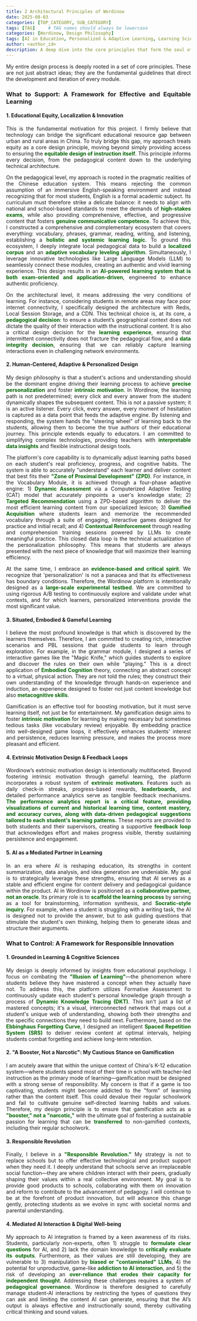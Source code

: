 ```yaml
---
title: 2 Architectural Principles of Wordinow
date: 2025-08-03
categories: [TOP_CATEGORY, SUB_CATEGORY]
tags: [TAG]     # TAG names should always be lowercase
categories: [Wordinow, Design Philosophy]
tags: [AI in Education, Personalized & Adaptive Learning, Learning Sciences, Educational Equity, Generative AI, Gamification, Localized Corpus Construction, Pedagogical Governance of AI]
author: <author_id>        
description: A deep dive into the core principles that form the soul of Wordinow, guiding its mission to deliver a truly equitable, personalized, and responsible learning experience for every student.
---
```

<div style="text-align: justify;">

<p>My entire design process is deeply rooted in a set of core principles. These are not just abstract ideas; they are the fundamental guidelines that direct the development and iteration of every module.</p>

<h3>What to Support: A Framework for Effective and Equitable Learning</h3>

<h4>1. Educational Equity, Localization & Innovation</h4>

<p>This is the fundamental motivation for this project. I firmly believe that technology can bridge the significant educational resource gap between urban and rural areas in China. To truly bridge this gap, my approach treats equity as a core design principle, moving beyond simply providing access to ensuring the <strong style="color: #006400;">equitable design of instruction itself</strong>. This principle informs every decision, from the pedagogical content down to the underlying technical architecture.</p>

<p>On the pedagogical level, my approach is rooted in the pragmatic realities of the Chinese education system. This means rejecting the common assumption of an immersive English-speaking environment and instead recognizing that for most students, English is a formal academic subject. Its curriculum must therefore strike a delicate balance: it needs to align with national and school-based standards to meet the demands of <strong style="color: #006400;">high-stakes exams</strong>, while also providing comprehensive, effective, and progressive content that fosters <strong style="color: #006400;">genuine communicative competence</strong>. To achieve this, I constructed a comprehensive and complementary ecosystem that covers everything: vocabulary, phrases, grammar, reading, writing, and listening, establishing a <strong style="color: #006400;">holistic and systemic learning logic</strong>. To ground this ecosystem, I deeply integrate local pedagogical data to build a <strong style="color: #006400;">localized corpus</strong> and an <strong style="color: #006400;">adaptive vocabulary leveling algorithm</strong>. Simultaneously, I leverage innovative technologies like Large Language Models (LLM) to seamlessly connect these modules, creating an authentic and vivid learning experience. This design results in an <strong style="color: #006400;">AI-powered learning system that is both exam-oriented and application-driven</strong>, engineered to enhance authentic proficiency.</p>

<p>On the architectural level, it means addressing the very conditions of learning. For instance, considering students in remote areas may face poor internet connectivity, I specifically designed the architecture with Redis, Local Session Storage, and a CDN. This technical choice is, at its core, a <strong style="color: #006400;">pedagogical decision</strong>: to ensure a student’s geographical context does not dictate the quality of their interaction with the instructional content. It is also a critical design decision for the <strong style="color: #006400;">learning experience</strong>, ensuring that intermittent connectivity does not fracture the pedagogical flow, and a <strong style="color: #006400;">data integrity decision</strong>, ensuring that we can reliably capture learning interactions even in challenging network environments.</p>

<h4>2. Human-Centered, Adaptive & Personalized Design</h4>

<p>My design philosophy is that a student's actions and understanding should be the dominant engine driving their learning process to achieve <strong style="color: #006400;">precise personalization</strong> and foster <strong style="color: #006400;">intrinsic motivation</strong>. In Wordinow, the learning path is not predetermined; every click and every answer from the student dynamically shapes the subsequent content. This is not a passive system; it is an active listener. Every click, every answer, every moment of hesitation is captured as a data point that feeds the adaptive engine. By listening and responding, the system hands the "steering wheel" of learning back to the students, allowing them to become the true authors of their educational journey. This principle extends equally to educators. I am committed to simplifying complex technologies, providing teachers with <strong style="color: #006400;">interpretable data insights</strong> and flexible instructional design tools.</p>

<p>The platform's core capability is to dynamically adjust learning paths based on each student's real proficiency, progress, and cognitive habits. The system is able to accurately "understand" each learner and deliver content that best fits their <strong style="color: #006400;">"Zone of Proximal Development" (ZPD)</strong>. For instance, in the Vocabulary Module, it is achieved through a four-phase adaptive engine: 1) <strong style="color: #006400;">Dynamic Assessment</strong> via a Computerized Adaptive Testing (CAT) model that accurately pinpoints a user's knowledge state; 2) <strong style="color: #006400;">Targeted Recommendation</strong> using a ZPD-based algorithm to deliver the most efficient learning content from our specialized lexicon; 3) <strong style="color: #006400;">Gamified Acquisition</strong> where students learn and memorize the recommended vocabulary through a suite of engaging, interactive games designed for practice and initial recall; and 4) <strong style="color: #006400;">Contextual Reinforcement</strong> through reading and comprehension training sessions powered by LLMs to create meaningful practice. This closed data loop is the technical actualization of the personalization philosophy. This means that students are always presented with the next piece of knowledge that will maximize their learning efficiency.</p>

<p>At the same time, I embrace an <strong style="color: #006400;">evidence-based and critical spirit</strong>. We recognize that 'personalization' is not a panacea and that its effectiveness has boundary conditions. Therefore, the Wordinow platform is intentionally designed as a <strong style="color: #006400;">large-scale experimental testbed</strong>. We are committed to using rigorous A/B testing to continuously explore and validate under what contexts, and for which learners, personalized interventions provide the most significant value.</p>

<h4>3. Situated, Embodied & Gameful Learning</h4>
<p>I believe the most profound knowledge is that which is discovered by the learners themselves. Therefore, I am committed to creating rich, interactive scenarios and PBL sessions that guide students to learn through exploration. For example, in the grammar module, I designed a series of interactive games like the "Magic Knife," which guides students to explore and discover the rules on their own while "playing." This is a direct application of <strong style="color: #006400;">Embodied Cognition</strong> theory, connecting an abstract concept to a virtual, physical action. They are not told the rules; they construct their own understanding of the knowledge through hands-on experience and induction, an experience designed to foster not just content knowledge but also <strong style="color: #006400;">metacognitive skills</strong>.</p>

<p>Gamification is an effective tool for boosting motivation, but it must serve learning itself, not just be for entertainment. My gamification design aims to foster <strong style="color: #006400;">intrinsic motivation</strong> for learning by making necessary but sometimes tedious tasks (like vocabulary review) enjoyable. By embedding practice into well-designed game loops, it effectively enhances students' interest and persistence, reduces learning pressure, and makes the process more pleasant and efficient.</p>

<h4>4. Extrinsic Motivation Design & Feedback Loops</h4>
<p>Wordinow’s extrinsic motivation design is intentionally multifaceted. Beyond fostering intrinsic motivation through gameful learning, the platform incorporates a robust system of <strong style="color: #006400;">extrinsic motivators</strong>. Features such as daily check-in streaks, progress-based rewards, <strong style="color: #006400;">leaderboards,</strong> and detailed performance analytics serve as tangible feedback mechanisms. <strong style="color: #006400;">The performance analytics report is a critical feature, providing visualizations of current and historical learning time, content mastery, and accuracy curves, along with data-driven pedagogical suggestions tailored to each student's learning patterns.</strong> These reports are provided to both students and their supervisors, creating a supportive <strong style="color: #006400;">feedback loop</strong> that acknowledges effort and makes progress visible, thereby sustaining persistence and engagement.</p>

<h4>5. AI as a Mediated Partner in Learning</h4>
<p>In an era where AI is reshaping education, its strengths in content summarization, data analysis, and idea generation are undeniable. My goal is to strategically leverage these strengths, ensuring that AI serves as a stable and efficient engine for content delivery and pedagogical guidance within the product. AI in Wordinow is positioned as a <strong style="color: #006400;">collaborative partner, not an oracle</strong>. Its primary role is to <strong style="color: #006400;">scaffold the learning process</strong> by serving as a tool for brainstorming, information synthesis, and <strong style="color: #006400;">Socratic-style inquiry</strong>. For example, when a student is struggling with a writing task, the AI is designed not to provide the answer, but to ask guiding questions that stimulate the student's own thinking, helping them to generate ideas and structure their arguments.</p>

<h3>What to Control: A Framework for Responsible Innovation</h3>

<h4>1. Grounded in Learning & Cognitive Sciences</h4>
<p>My design is deeply informed by insights from educational psychology. I focus on combating the <strong style="color: #006400;">"Illusion of Learning"</strong>—the phenomenon where students believe they have mastered a concept when they actually have not. To address this, the platform utilizes Formative Assessment to continuously update each student's personal knowledge graph through a process of <strong style="color: #006400;">Dynamic Knowledge Tracing (DKT)</strong>. This isn't just a list of mastered concepts; it's a visual, interconnected network that maps out a student's unique web of understanding, showing both their strengths and the specific connections they need to build next. Furthermore, based on the <strong style="color: #006400;">Ebbinghaus Forgetting Curve</strong>, I designed an intelligent <strong style="color: #006400;">Spaced Repetition System (SRS)</strong> to deliver review content at optimal intervals, helping students combat forgetting and achieve long-term retention.</p>

<h4>2. "A Booster, Not a Narcotic": My Cautious Stance on Gamification</h4>
<p>I am acutely aware that within the unique context of China's K-12 education system—where students spend most of their time in school with teacher-led instruction as the primary mode of learning—gamification must be designed with a strong sense of responsibility. My concern is that if a game is too captivating, students might become addicted to the "form" of learning rather than the content itself. This could devalue their regular schoolwork and fail to cultivate genuine self-directed learning habits and values. Therefore, my design principle is to ensure that gamification acts as a <strong style="color: #006400;">"booster," not a "narcotic,"</strong> with the ultimate goal of fostering a sustainable passion for learning that can be <strong style="color: #006400;">transferred</strong> to non-gamified contexts, including their regular schoolwork.</p>

<h4>3. Responsible Revolution</h4>
<p>Finally, I believe in a <strong style="color: #006400;">"Responsible Revolution."</strong> My strategy is not to replace schools but to offer effective technological and product support when they need it. I deeply understand that schools serve an irreplaceable social function—they are where children interact with their peers, gradually shaping their values within a real collective environment. My goal is to provide good products to schools, collaborating with them on innovation and reform to contribute to the advancement of pedagogy. I will continue to be at the forefront of product innovation, but will advance this change gently, protecting students as we evolve in sync with societal norms and parental understanding.</p>

<h4>4. Mediated AI Interaction & Digital Well-being</h4>
<p>My approach to AI integration is framed by a keen awareness of its risks. Students, particularly non-experts, often 1) struggle to <strong style="color: #006400;">formulate clear questions</strong> for AI, and 2) lack the domain knowledge to <strong style="color: #006400;">critically evaluate its outputs</strong>. Furthermore, as their values are still developing, they are vulnerable to 3) manipulation by <strong style="color: #006400;">biased or "contaminated" LLMs</strong>, 4) the potential for unproductive, game-like <strong style="color: #006400;">addiction to AI interaction</strong>, and 5) the risk of developing an <strong style="color: #006400;">over-reliance that erodes their capacity for independent thought</strong>. Addressing these challenges requires a system of <strong style="color: #006400;">pedagogical governance</strong>. Wordinow is therefore designed to carefully manage student-AI interactions by restricting the types of questions they can ask and limiting the content AI can generate, ensuring that the AI’s output is always effective and instructionally sound, thereby cultivating critical thinking and sound values.</p>

</div>
